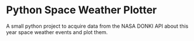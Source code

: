# Python Space Weather Plotter 
A small python project to acquire data from the NASA DONKI API about this year space weather events and plot them.